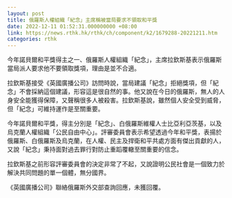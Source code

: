 ```yaml
---
layout: post
title: 俄羅斯人權組織「紀念」主席稱被當局要求不領取和平獎
date: 2022-12-11 01:52:31.000000000 +08:00
link: https://news.rthk.hk/rthk/ch/component/k2/1679288-20221211.htm
categories: rthk
---
```


今年諾貝爾和平獎得主之一、俄羅斯人權組織「紀念」，主席拉欽斯基表示俄羅斯當局派人要求他不要領取獎項，理由是並不合適。

拉欽斯基接受《英國廣播公司》訪問時說，當局建議「紀念」拒絕獎項，但「紀念」不會採納這個建議，形容這是很自然的事。他又說在今日的俄羅斯，無人的人身安全能獲得保障，又聲稱很多人被殺害。拉欽斯基說，雖然個人安全受到威脅，但「紀念」可維持運作是至關重要。

今年諾貝爾和平獎，得主分別是「紀念」、白俄羅斯維權人士比亞利亞茨基，以及烏克蘭人權組織「公民自由中心」。評審委員會表示希望透過今年和平獎，表揚於俄羅斯、白俄羅斯及烏克蘭，在人權、民主及捍衛和平共處方面有傑出貢獻的人，又說「紀念」秉持面對過去罪行對防止重蹈覆轍至關重要的信念。

拉欽斯基之前形容評審委員會的決定非常了不起，又說證明公民社會是一個致力於解決共同問題的單一個體，無分國界。

《英國廣播公司》聯絡俄羅斯外交部查詢回應，未獲回覆。
